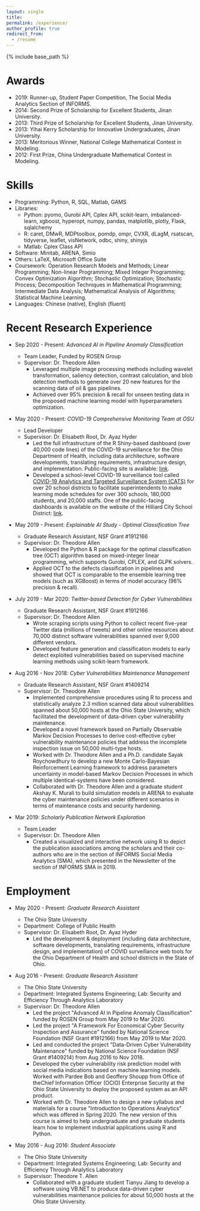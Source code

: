 ```yaml
---
layout: single
title: 
permalink: /experience/
author_profile: true
redirect_from:
  - /resume
---
```


{% include base_path %}

Awards
======
* 2019: Runner-up, Student Paper Competition, The Social Media Analytics Section of INFORMS.
* 2014: Second Prize of Scholarship for Excellent Students, Jinan University.
* 2013: Third Prize of Scholarship for Excellent Students, Jinan University.
* 2013: Yihai Kerry Scholarship for Innovative Undergraduates, Jinan University.
* 2013: Meritorious Winner, National College Mathematical Contest in Modeling.
* 2012: First Prize, China Undergraduate Mathematical Contest in Modeling.

Skills
======
* Programming: Python, R, SQL, Matlab, GAMS
* Libraries: 
    * Python: pyomo, Gurobi API, Cplex API, scikit-learn, imbalanced-learn, xgboost, hyperopt, numpy, pandas, matplotlib, plotly, Flask, sqlalchemy
  * R: caret, DMwR, MDPtoolbox, pomdp, ompr, CVXR, dLagM, rsatscan, tidyverse, leaflet, visNetwork, odbc, shiny, shinyjs
  * Matlab: Cplex Class API
* Software: Minitab, ARENA, Simio
* Others: LaTeX, Microsoft Office Suite
* Coursework: Operation Research Models and Methods; Linear Programming; Non-linear Programming; Mixed Integer Programming; Convex Optimization Algorithm; Stochastic Optimization; Stochastic Process; Decomposition Techniques in Mathematical Programming; Intermediate Data Analysis; Mathematical Analysis of Algorithms; Statistical Machine Learning.
* Languages: Chinese (native), English (fluent)

Recent Research Experience
======
* Sep 2020 - Present: _Advanced AI in Pipeline Anomaly Classification_ 
  * Team Leader, Funded by ROSEN Group
  * Supervisor: Dr. Theodore Allen
    * Leveraged multiple image processing methods including wavelet transformation, saliency detection, contrast calculation, and blob detection methods to generate over 20 new features for the scanning data of oil & gas pipelines.
    * Achieved over 95% precision & recall for unseen testing data in the proposed machine learning model with hyperparameters optimization.

* May 2020 - Present: _COVID-19 Comprehensive Monitoring Team at OSU_ 
  * Lead Developer
  * Supervisor: Dr. Elisabeth Root, Dr. Ayaz Hyder
    * Led the full infrastructure of the R Shiny-based dashboard (over 40,000 code lines) of the COVID-19 surveillance for the Ohio Department of Health, including data architecture, software developments, translating requirements, infrastructure design, and implementation. Public-facing site is available: [link]({https://enhaoliu.shinyapps.io/covid-surveillance/).
    * Developed a school-level COVID-19 surveillance tool called [COVID-19 Analytics and Targeted Surveillance System (CATS)](https://news.osu.edu/ohio-state-experts-create-covid-19-surveillance-tool-for-schools/) for over 20 school districts to facilitate superintendents to make learning mode schedules for over 300 schools, 180,000 students, and 20,000 staffs. One of the public-facing dashboards is available on the website of the Hilliard City School District: [link](https://www.hilliardschools.org/20-21/covid-19-dashboard/).


* May 2019 - Present: _Explainable AI Study - Optimal Classification Tree_ 
  * Graduate Research Assistant, NSF Grant #1912166
  * Supervisor: Dr. Theodore Allen
    * Developed the Python & R package for the optimal classification tree (OCT) algorithm based on mixed-integer linear programming, which supports Gurobi, CPLEX, and GLPK solvers.
    * Applied OCT to the defects classification in pipelines and showed that OCT is comparable to the ensemble learning tree models (such as XGBoost) in terms of model accuracy (96% precision & recall). 
    

* July 2019 - Mar 2020: _Twitter-based Detection for Cyber Vulnerabilities_ 
  * Graduate Research Assistant, NSF Grant #1912166
  * Supervisor: Dr. Theodore Allen
    * Wrote scraping scripts using Python to collect recent five-year Twitter data (millions of tweets) and other online resources about 70,000 distinct software vulnerabilities spanned over 9,000 different vendors.
    * Developed feature generation and classification models to early detect exploited vulnerabilities based on supervised machine learning methods using scikit-learn framework.


    
* Aug 2016 - Nov 2018: _Cyber Vulnerabilities Maintenance Management_ 
  * Graduate Research Assistant, NSF Grant #1409214
  * Supervisor: Dr. Theodore Allen
    * Implemented comprehensive procedures using R to process and statistically analyze 2.3 million scanned data about vulnerabilities spanned about 50,000 hosts at the Ohio State University, which facilitated the development of data-driven cyber vulnerability maintenance. 
    * Developed a novel framework based on Partially Observable Markov Decision Processes to derive cost-effective cyber vulnerability maintenance policies that address the incomplete inspection issue on 50,000 multi-type hosts.
    * Worked with Dr. Theodore Allen and a Ph.D. candidate Sayak Roychowdhury to develop a new Monte Carlo-Bayesian Reinforcement Learning framework to address parameters uncertainty in model-based Markov Decision Processes in which multiple identical-systems have been considered.
    * Collaborated with Dr. Theodore Allen and a graduate student Akshay K. Murali to build simulation models in ARENA to evaluate the cyber maintenance policies under different scenarios in terms of maintenance costs and security hardening.
    
    
* Mar 2019: _Scholarly Publication Network Exploration_
  * Team Leader
  * Supervisor: Dr. Theodore Allen
    * Created a visualized and interactive network using R to depict the publication associations among the scholars and their co-authors who are in the section of INFORMS Social Media Analytics (SMA), which presented in the Newsletter of the section of INFORMS SMA in 2019.
    
        
Employment
======
* May 2020 - Present: _Graduate Research Assistant_
  * The Ohio State University
  * Department: College of Public Health
  * Supervisor: Dr. Elisabeth Root, Dr. Ayaz Hyder
    * Led the development & deployment (including data architecture, software developments, translating requirements, infrastructure design, and implementation) of COVID surveillance web tools for the Ohio Department of Health and school districts in the State of Ohio.


* Aug 2016 - Present: _Graduate Research Assistant_
  * The Ohio State University
  * Department: Integrated Systems Engineering; Lab: Security and Efficiency Through Analytics Laboratory
  * Supervisor: Dr. Theodore Allen
    * Led the project "Advanced AI in Pipeline Anomaly Classification" funded by ROSEN Group from May 2019 to Mar 2020.
    * Led the project "A Framework For Economical Cyber Security Inspection and Assurance" funded by National Science Foundation (NSF Grant #1912166) from May 2019 to Mar 2020.
    * Led and conducted the project "Data-Driven Cyber Vulnerability Maintenance" funded by National Science Foundation (NSF Grant #1409214) from Aug 2016 to Nov 2018.
    * Developed the cyber vulnerability risk prediction model with social media indications based on machine learning models. Worked with Pardee Bob and Geoffery Shoupp from Office of theChief Information Officer (OCIO) Enterprise Security at the Ohio State University to deploy the proposed system as an API product.
    * Worked with Dr. Theodore Allen to design a new syllabus and materials for a course "Introduction to Operations Analytics" which was offered in Spring 2020. The new version of this course is aimed to help undergraduate and graduate students learn how to implement industrial applications using R and Python.

* May 2016 - Aug 2016: _Student Associate_
  * The Ohio State University
  * Department: Integrated Systems Engineering; Lab: Security and Efficiency Through Analytics Laboratory
  * Supervisor: Theodore T. Allen
    * Collaborated with a graduate student Tianyu Jiang to develop a software using VB.NET to produce data-driven cyber vulnerabilities maintenance policies for about 50,000 hosts at the Ohio State University.
  

